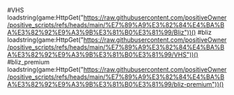 #VHS
loadstring(game:HttpGet("https://raw.githubusercontent.com/positiveOwner/positive_scripts/refs/heads/main/%E7%89%A9%E3%82%84%E4%BA%BA%E3%82%92%E9%A3%9B%E3%81%B0%E3%81%99/Bliz"))()
#bliz
loadstring(game:HttpGet("https://raw.githubusercontent.com/positiveOwner/positive_scripts/refs/heads/main/%E7%89%A9%E3%82%84%E4%BA%BA%E3%82%92%E9%A3%9B%E3%81%B0%E3%81%99/VHS"))()
#bliz_premium
loadstring(game:HttpGet("https://raw.githubusercontent.com/positiveOwner/positive_scripts/refs/heads/main/%E7%89%A9%E3%82%84%E4%BA%BA%E3%82%92%E9%A3%9B%E3%81%B0%E3%81%99/bliz-premium"))()
